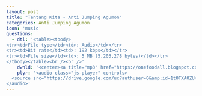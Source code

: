 ```yaml
---
layout: post
title: "Tentang Kita - Anti Jumping Agumon"
categories: Anti Jumping Agumon
icon: 'music'
questions:
  - dtl: '<table><tbody>
<tr><td>File type</td><td>: Audio</td></tr>
<tr><td>Bit rate</td><td>: 192 kbps</td></tr>
<tr><td>File size</td><td>: 5 MB (5,203,278 bytes)</td></tr>
</tbody></table><br /><br />'
    dwnld: '<center><a title="mp3" href="https://onefoodall.blogspot.com/2019/09/blog-post_6.html?u=U2FsdGVkX19p5nz5C9Y8L4Ri2mCyV%2BbKG%2F6iRZkNNbixLPCAE5wZb2CN8qU3%2BztPZl37gGRdm6iCeXgrOir2oZCfsvZU1JTu3pmwQMO0jZaCxf2%2B6%2B2DoX9GI3qHJ67Jhmhdk%2F5uIjvdmgeAwMaLFznoKRQjvzzElp%2FW3LzuTQEQ185Eu%2B1T0umpL6Jqyy4%2F" class="ut" target="_blank"><span class="feather-icon icon-download"> Download</span></a></center><br /><br />'
    plyr: '<audio class="js-player" controls>
  <source src="https://drive.google.com/uc?authuser=0&amp;id=1t0TXA0ZUx4dkbnx1Vzb0w0U4030tSZeS&amp;export=download" type="audio/mp3">
</audio>'
---
```

